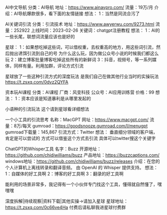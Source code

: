 AI中文导航
分类：AI导航
地址：https://www.ainavpro.com/
流量：19万/月
介绍：AI导航爆款很多，看下面的友情链接
想法：
1：当然是同流合污了


AI关键词引流
分类：引流技术
地址：https://www.awyerwu.com/9273.html
流量：252922
上线时间：2023-02-26
关键词：chatgpt注册教程
想法：
1：AI的一些长尾，联想词流量应该也是好的

星球：
1：如果想吃掉这些词，可以借权重，去权重高的地方，用这些词引流，然后抛出诱饵引流到自己的号
   为什么这么玩，因为做公众号小说的时候我们都这么玩
2：建立博客批量博客吃掉这些所有的新鲜词
3：抖音，视频号，等一系列媒体，同样有量。利用加群，评论方式引流


星球放了一些这种引流方式的深度玩法
是我们自己在做其他行业当时的实操玩法
https://t.zsxq.com/0dvz2QYFA



资本玩AI课程
分类：AI课程
厂商：风变科技
公众号：AI应用训练营
价格：99
想法：
1：资本应该是知道暴利是从哪里发起的


小语种的引流玩法
这个请到星球看详细想法




一个小工具的引流思考
名称：MacGPT
网址：https://www.macgpt.com/
流量：8万/每天
gumroad：https://goodsnooze.gumroad.com/l/menugpt
gumroad下载量：145,867 
引流方式：Twitter
想法：
垂直细分领域的客户端，肯定是可以尝试的
方式可以借鉴这个方式去引流
具体可以twitter搜这个关键字

ChatGPT的Whisper工具
名字：Buzz
开源地址：https://github.com/chidiwilliams/buzz
产品地址：https://buzzcaptions.com/
windows地址：https://github.com/chidiwilliams/buzz/releases
介绍：在您的个人计算机上离线转录和翻译音频。 由 OpenAI 的 Whisper 提供支持。
想法：
1：自媒体的好工具啊
2：博客的好工具啊
3：翻录的好工具啊

能利用的场景非常多，我记得有一个小伙伴专门找这个工具，懂得就自然懂了，嘿嘿嘿



深度拆解|持续观察|资料下载|其他实操->请加入星球
星球地址：https://t.zsxq.com/0c66ve4Ha
付费后请私聊我进星球付费群
